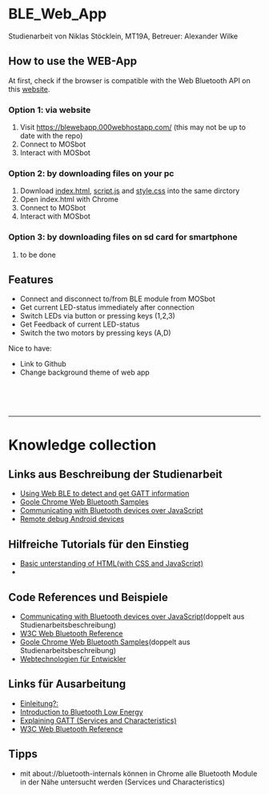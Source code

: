 # BLE_Web_App

Studienarbeit von Niklas Stöcklein, MT19A,
Betreuer: Alexander Wilke

## How to use the WEB-App

At first, check if the browser is compatible with the Web Bluetooth API on this [website](https://developer.mozilla.org/en-US/docs/Web/API/Web_Bluetooth_API).

### Option 1: via website
1. Visit https://blewebapp.000webhostapp.com/ (this may not be up to date with the repo)
2. Connect to MOSbot
3. Interact with MOSbot

### Option 2: by downloading files on your pc
1. Download [index.html](https://github.com/nik21-nik/BLE_Web_App/blob/main/Web_App/index.html), [script.js](https://github.com/nik21-nik/BLE_Web_App/blob/main/Web_App/script.js) and [style.css](https://github.com/nik21-nik/BLE_Web_App/blob/main/Web_App/style.css) into the same dirctory
2. Open index.html with Chrome
3. Connect to MOSbot
4. Interact with MOSbot

### Option 3: by downloading files on sd card for smartphone
1. to be done

## Features
- Connect and disconnect to/from BLE module from MOSbot
- Get current LED-status immediately after connection
- Switch LEDs via button or pressing keys (1,2,3)
- Get Feedback of current LED-status
- Switch the two motors by pressing keys (A,D)

Nice to have:
- Link to Github
- Change background theme of web app 

<br>
<br>
<br>

---

# Knowledge collection

## Links aus Beschreibung der Studienarbeit

- [Using Web BLE to detect and get GATT information](https://www.youtube.com/watch?v=TsXUcAKi790)
- [Goole Chrome Web Bluetooth Samples](https://googlechrome.github.io/samples/web-bluetooth/index.html)
- [Communicating with Bluetooth devices over JavaScript](https://web.dev/bluetooth/)
- [Remote debug Android devices](https://developer.chrome.com/docs/devtools/remote-debugging/)

## Hilfreiche Tutorials für den Einstieg

- [Basic unterstanding of HTML(with CSS and JavaScript)](https://www.youtube.com/watch?v=qz0aGYrrlhU)
-

## Code References und Beispiele

- [Communicating with Bluetooth devices over JavaScript](https://web.dev/bluetooth/)(doppelt aus Studienarbeitsbeschreibung)
- [W3C Web Bluetooth Reference](https://webbluetoothcg.github.io/web-bluetooth/)
- [Goole Chrome Web Bluetooth Samples](https://googlechrome.github.io/samples/web-bluetooth/index.html)(doppelt aus Studienarbeitsbeschreibung)
- [Webtechnologien für Entwickler](https://developer.mozilla.org/de/docs/Web)

## Links für Ausarbeitung

- [Einleitung?:](https://www.heise.de/developer/artikel/Features-von-uebermorgen-die-Web-Bluetooth-API-3167796.html)
- [Introduction to Bluetooth Low Energy](https://learn.adafruit.com/introduction-to-bluetooth-low-energy/introduction)
- [Explaining GATT (Services and Characteristics)](https://www.oreilly.com/library/view/getting-started-with/9781491900550/ch04.html)
- [W3C Web Bluetooth Reference](https://webbluetoothcg.github.io/web-bluetooth/)


## Tipps
- mit about://bluetooth-internals können in Chrome alle Bluetooth Module in der Nähe untersucht werden (Services und Characteristics)